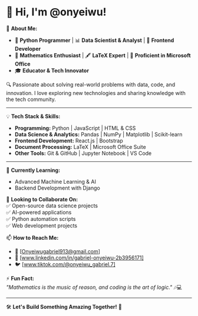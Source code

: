 # 👋 Hi, I'm @onyeiwu!  

🚀 **About Me:**  
- 🐍 **Python Programmer** | 📊 **Data Scientist & Analyst** | 🎨 **Frontend Developer**  
- 📖 **Mathematics Enthusiast** | 🖋️ **LaTeX Expert** | 🏢 **Proficient in Microsoft Office**  
- 🎓 **Educator & Tech Innovator**  

🔍 Passionate about solving real-world problems with data, code, and innovation. I love exploring new technologies and sharing knowledge with the tech community.  

---

💡 **Tech Stack & Skills:**  
- **Programming:** Python | JavaScript | HTML & CSS  
- **Data Science & Analytics:** Pandas | NumPy | Matplotlib | Scikit-learn  
- **Frontend Development:** React.js | Bootstrap  
- **Document Processing:** LaTeX | Microsoft Office Suite  
- **Other Tools:** Git & GitHub | Jupyter Notebook | VS Code  

---

🌱 **Currently Learning:**  
- Advanced Machine Learning & AI  
- Backend Development with Django  

💞️ **Looking to Collaborate On:**  
✅ Open-source data science projects  
✅ AI-powered applications  
✅ Python automation scripts  
✅ Web development projects  
  

📫 **How to Reach Me:**  
- 📩 [Onyeiwugabriel913@gmail.com]  
- 💼 [www.linkedin.com/in/gabriel-onyeiwu-2b3956171]  
- 🐦 [www.tiktok.com/@onyeiwu_gabriel.7]  

⚡ **Fun Fact:**  
_"Mathematics is the music of reason, and coding is the art of logic."_ 🎶💻  

---

🛠️ **Let's Build Something Amazing Together!** 🚀  
